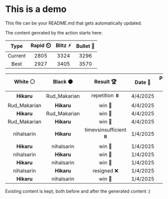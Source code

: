 # This is a demo

This file can be your README.md that gets automatically updated.

The content genrated by the action starts here:

<!--START_SECTION:chessStats-->
<!-- Automatically generated with https://github.com/Balastrong/chess-stats-action -->

| Type | Rapid ⏲️ | Blitz ⚡ | Bullet 🔫 |
|:---:|:---:|:---:|:---:|
| Current | 2805 | 3324 | 3296 |
| Best | 2927 | 3405 | 3570 |

| White ⚪ | Black ⚫ | Result 🏆 | Date 📅 | Position 🗺️ | Type 🕕 |
|:---:|:---:|:---:|:---:|:---:|:---:|
| **Hikaru** | Rud_Makarian | repetition ⏸️ | 4/4/2025 | <a href="http://www.ee.unb.ca/cgi-bin/tervo/fen.pl?select=8/1p3Qbk/1P2p3/5n1p/3Pp3/4q2P/6R1/5BK1 w - - 9 45">Link</a> | Blitz |
| Rud_Makarian | **Hikaru** | win 🥇 | 4/4/2025 | <a href="http://www.ee.unb.ca/cgi-bin/tervo/fen.pl?select=7k/4p3/2rbP1pp/8/7P/5N2/5PP1/5K2 w - - 0 48">Link</a> | Blitz |
| **Hikaru** | Rud_Makarian | win 🥇 | 4/4/2025 | <a href="http://www.ee.unb.ca/cgi-bin/tervo/fen.pl?select=8/R7/1p6/7P/5r2/k7/P4PK1/8 b - - 0 49">Link</a> | Blitz |
| Rud_Makarian | **Hikaru** | win 🥇 | 4/4/2025 | <a href="http://www.ee.unb.ca/cgi-bin/tervo/fen.pl?select=2r2k2/1p4b1/3nQ3/3p4/1q1P1P2/4B1P1/4rPK1/3R4 w - - 1 33">Link</a> | Blitz |
| nihalsarin | **Hikaru** | timevsinsufficient ⏸️ | 1/4/2025 | <a href="http://www.ee.unb.ca/cgi-bin/tervo/fen.pl?select=8/8/4KP2/8/8/8/3Q4/k7 w - - 5 75">Link</a> | Blitz |
| **Hikaru** | nihalsarin | win 🥇 | 1/4/2025 | <a href="http://www.ee.unb.ca/cgi-bin/tervo/fen.pl?select=8/7k/P7/1P6/r4NRK/8/8/8 b - - 2 63">Link</a> | Blitz |
| nihalsarin | **Hikaru** | win 🥇 | 1/4/2025 | <a href="http://www.ee.unb.ca/cgi-bin/tervo/fen.pl?select=5k2/8/2qPPK2/5p2/5P2/p7/8/8 w - - 2 63">Link</a> | Blitz |
| **Hikaru** | nihalsarin | win 🥇 | 1/4/2025 | <a href="http://www.ee.unb.ca/cgi-bin/tervo/fen.pl?select=8/8/8/8/4K3/6Rr/8/5k2 b - - 43 100">Link</a> | Blitz |
| nihalsarin | **Hikaru** | resigned ❌ | 1/4/2025 | <a href="http://www.ee.unb.ca/cgi-bin/tervo/fen.pl?select=4R3/4P3/pp1p4/7P/b5Pk/2P1N3/8/6K1 b - - 0 43">Link</a> | Blitz |
| **Hikaru** | nihalsarin | win 🥇 | 1/4/2025 | <a href="http://www.ee.unb.ca/cgi-bin/tervo/fen.pl?select=7R/kpP5/p7/4P3/4K3/8/8/r7 b - - 0 46">Link</a> | Blitz |

<!--END_SECTION:chessStats-->

Existing content is kept, both before and after the generated content :)
